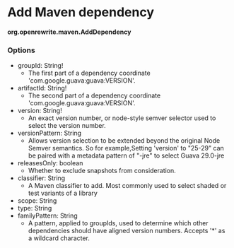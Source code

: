 # Add Maven dependency

**org.openrewrite.maven.AddDependency**  

### Options

* groupId: String!
  * The first part of a dependency coordinate 'com.google.guava:guava:VERSION'.
* artifactId: String!
  * The second part of a dependency coordinate 'com.google.guava:guava:VERSION'.
* version: String!
  * An exact version number, or node-style semver selector used to select the version number.
* versionPattern: String
  * Allows version selection to be extended beyond the original Node Semver semantics. So for example,Setting 'version' to "25-29" can be paired with a metadata pattern of "-jre" to select Guava 29.0-jre
* releasesOnly: boolean
  * Whether to exclude snapshots from consideration.
* classifier: String
  * A Maven classifier to add. Most commonly used to select shaded or test variants of a library
* scope: String
* type: String
* familyPattern: String
  * A pattern, applied to groupIds, used to determine which other dependencies should have aligned version numbers. Accepts '*' as a wildcard character.


